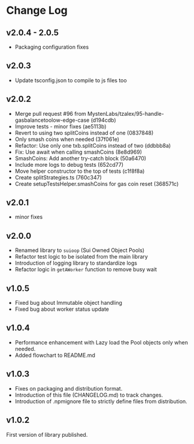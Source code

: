 # Change Log

## v2.0.4 - 2.0.5
- Packaging configuration fixes 

## v2.0.3
- Update tsconfig.json to compile to js files too

## v2.0.2
- Merge pull request #96 from MystenLabs/tzalex/95-handle-gasbalancetoolow-edge-case (d194cdb)
- Improve tests - minor fixes (ae5113b)
- Revert to using two splitCoins instead of one (0837848)
- Only smash coins when needed (37f061e)
- Refactor: Use only one txb.splitCoins instead of two (ddbbb8a)
- Fix: Use await when calling smashCoins (8e8d969)
- SmashCoins: Add another try-catch block (50a6470)
- Include more logs to debug tests (652cd77)
- Move helper constructor to the top of tests (c1f8f8a)
- Create splitStrategies.ts (760c347)
- Create setupTestsHelper.smashCoins for gas coin reset (368571c)

## v2.0.1
- minor fixes

## v2.0.0
- Renamed library to `suioop` (Sui Owned Object Pools)
- Refactor test logic to be isolated from the main library
- Introduction of logging library to standardize logs 
- Refactor logic in `getAWorker` function to remove busy wait

## v1.0.5
- Fixed bug about Immutable object handling
- Fixed bug about worker status update

## v1.0.4
- Performance enhancement with Lazy load the Pool objects only when needed.
- Added flowchart to README.md

## v1.0.3
 - Fixes on packaging and distribution format.
 - Introduction of this file (CHANGELOG.md) to track changes.
 - Introduction of .npmignore file to strictly define files from distribution.

## v1.0.2
First version of library published.
